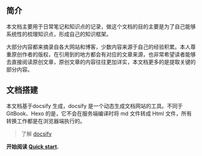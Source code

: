 ## 简介

本文档主要用于日常笔记和知识点的记录，做这个文档的目的主要是为了自己能够系统性的梳理知识点，形成自己的知识框架。  

大部分内容都来摘录自各大网站和博客，少数内容来源于自己的经验积累。本人尊重原创作者的版权，在引用到的地方都会有对应的文章来源，也非常希望读者能够去直接阅读原创文章，原创文章的内容往往更加详实，本文档更多的是提取关键的部分内容。

## 文档搭建

本文档基于docsify 生成，docsify 是一个动态生成文档网站的工具。不同于 GitBook、Hexo 的是，它不会在服务端编译时将 md 文件转成 Html 文件，所有转换工作都是在浏览器端执行的。

> 了解 [docsify](https://github.com/docsifyjs/docsify/) 



**开始阅读 [Quick start](/contents/计算机基础-数据类型.md).**
